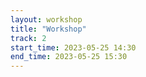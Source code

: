 ```yaml
---
layout: workshop
title: "Workshop"
track: 2
start_time: 2023-05-25 14:30
end_time: 2023-05-25 15:30
---
```


